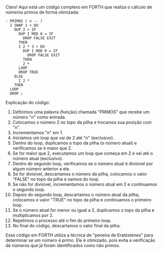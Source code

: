 Claro! Aqui está um código complexo em FORTH que realiza o cálculo de números primos de forma otimizada:

```
: PRIMOS ( n -- )
  2 SWAP 1 + DO
    DUP 2 > IF
      DUP I MOD 0 = IF
        DROP FALSE EXIT
      THEN
      I 2 * 3 + DO
        DUP I MOD 0 = IF
          DROP FALSE EXIT
        THEN
        2 +
      LOOP
      DROP TRUE
    ELSE
      I 2 *
    THEN
  LOOP
  DROP ;
```

Explicação do código:

1. Definimos uma palavra (função) chamada "PRIMOS" que recebe um número "n" como entrada.
2. Colocamos o número 2 no topo da pilha e trocamos sua posição com "n".
3. Incrementamos "n" em 1.
4. Iniciamos um loop que vai de 2 até "n" (exclusivo).
5. Dentro do loop, duplicamos o topo da pilha (o número atual) e verificamos se é maior que 2.
6. Se for maior que 2, executamos um loop que começa em 2 e vai até o número atual (exclusivo).
7. Dentro do segundo loop, verificamos se o número atual é divisível por algum número anterior a ele.
8. Se for divisível, descartamos o número da pilha, colocamos o valor "FALSE" no topo da pilha e saímos do loop.
9. Se não for divisível, incrementamos o número atual em 2 e continuamos o segundo loop.
10. Depois do segundo loop, descartamos o número atual da pilha, colocamos o valor "TRUE" no topo da pilha e continuamos o primeiro loop.
11. Se o número atual for menor ou igual a 2, duplicamos o topo da pilha e multiplicamos por 2.
12. Repetimos o processo até o fim do primeiro loop.
13. No final do código, descartamos o valor final da pilha.

Esse código em FORTH utiliza a técnica de "peneira de Eratóstenes" para determinar se um número é primo. Ele é otimizado, pois evita a verificação de números que já foram identificados como não primos.